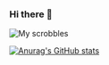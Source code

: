 ### Hi there 👋
![My scrobbles](https://lastfm-recently-played.vercel.app/api?user=Akasiek)


[![Anurag's GitHub stats](https://github-readme-stats.vercel.app/api?username=Akasiek&show_icons=true&theme=shades-of-purple)](https://github.com/anuraghazra/github-readme-stats)
<!--
**Akasiek/Akasiek** is a ✨ _special_ ✨ repository because its `README.md` (this file) appears on your GitHub profile.

Here are some ideas to get you started:

- 🔭 I’m currently working on ...
- 🌱 I’m currently learning ...
- 👯 I’m looking to collaborate on ...
- 🤔 I’m looking for help with ...
- 💬 Ask me about ...
- 📫 How to reach me: ...
- 😄 Pronouns: ...
- ⚡ Fun fact: ...
-->
